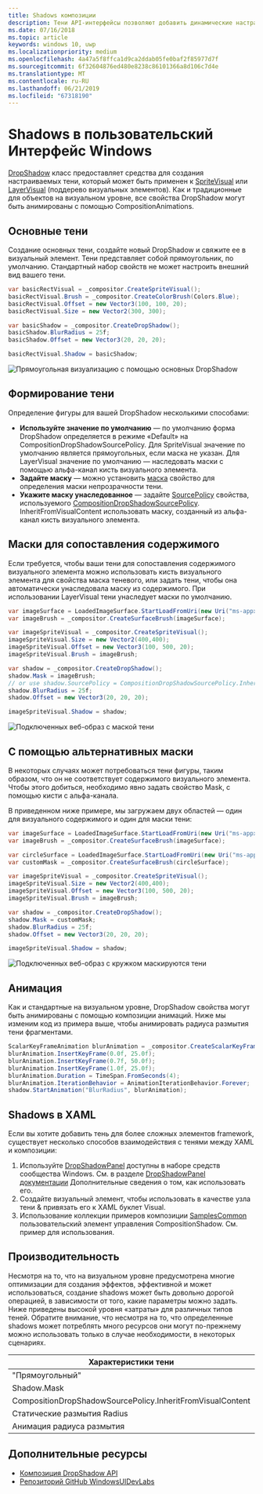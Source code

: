 ```yaml
---
title: Shadows композиции
description: Тени API-интерфейсы позволяют добавить динамические настраиваемые shadows содержимого пользовательского интерфейса.
ms.date: 07/16/2018
ms.topic: article
keywords: windows 10, uwp
ms.localizationpriority: medium
ms.openlocfilehash: 4a47a5f8ffca1d9ca2ddab05fe0baf2f85977d7f
ms.sourcegitcommit: 6f32604876ed480e8238c86101366a8d106c7d4e
ms.translationtype: MT
ms.contentlocale: ru-RU
ms.lasthandoff: 06/21/2019
ms.locfileid: "67318190"
---
```

# <a name="shadows-in-windows-ui"></a>Shadows в пользовательский Интерфейс Windows

[DropShadow](/uwp/api/Windows.UI.Composition.DropShadow) класс предоставляет средства для создания настраиваемых тени, который может быть применен к [SpriteVisual](/uwp/api/windows.ui.composition.spritevisual) или [LayerVisual](/uwp/api/windows.ui.composition.layervisual) (поддерево визуальных элементов). Как и традиционные для объектов на визуальном уровне, все свойства DropShadow могут быть анимированы с помощью CompositionAnimations.

## <a name="basic-drop-shadow"></a>Основные тени

Создание основных тени, создайте новый DropShadow и свяжите ее в визуальный элемент. Тени представляет собой прямоугольник, по умолчанию. Стандартный набор свойств не может настроить внешний вид вашего тени.

```cs
var basicRectVisual = _compositor.CreateSpriteVisual();
basicRectVisual.Brush = _compositor.CreateColorBrush(Colors.Blue);
basicRectVisual.Offset = new Vector3(100, 100, 20);
basicRectVisual.Size = new Vector2(300, 300);

var basicShadow = _compositor.CreateDropShadow();
basicShadow.BlurRadius = 25f;
basicShadow.Offset = new Vector3(20, 20, 20);

basicRectVisual.Shadow = basicShadow;
```

![Прямоугольная визуализацию с помощью основных DropShadow](images/rectangular-dropshadow.png)

## <a name="shaping-the-shadow"></a>Формирование тени

Определение фигуры для вашей DropShadow несколькими способами:

- **Используйте значение по умолчанию** — по умолчанию форма DropShadow определяется в режиме «Default» на CompositionDropShadowSourcePolicy. Для SpriteVisual значение по умолчанию является прямоугольных, если маска не указан. Для LayerVisual значение по умолчанию — наследовать маски с помощью альфа-канал кисть визуального элемента.
- **Задайте маску** — можно установить [маска](/uwp/api/windows.ui.composition.dropshadow.mask) свойство для определения маски непрозрачности тени.
- **Укажите маску унаследованное** — задайте [SourcePolicy](/uwp/api/windows.ui.composition.dropshadow.sourcepolicy) свойства, используемого [CompositionDropShadowSourcePolicy](/uwp/api/windows.ui.composition.compositiondropshadowsourcepolicy). InheritFromVisualContent использовать маску, созданный из альфа-канал кисть визуального элемента.

## <a name="masking-to-match-your-content"></a>Маски для сопоставления содержимого

Если требуется, чтобы ваши тени для сопоставления содержимого визуального элемента можно использовать кисть визуального элемента для свойства маска теневого, или задать тени, чтобы она автоматически унаследовала маску из содержимого. При использовании LayerVisual тени унаследует маски по умолчанию.

```cs
var imageSurface = LoadedImageSurface.StartLoadFromUri(new Uri("ms-appx:///Assets/myImage.png"));
var imageBrush = _compositor.CreateSurfaceBrush(imageSurface);

var imageSpriteVisual = _compositor.CreateSpriteVisual();
imageSpriteVisual.Size = new Vector2(400,400);
imageSpriteVisual.Offset = new Vector3(100, 500, 20);
imageSpriteVisual.Brush = imageBrush;

var shadow = _compositor.CreateDropShadow();
shadow.Mask = imageBrush;
// or use shadow.SourcePolicy = CompositionDropShadowSourcePolicy.InheritFromVisualContent;
shadow.BlurRadius = 25f;
shadow.Offset = new Vector3(20, 20, 20);

imageSpriteVisual.Shadow = shadow;
```

![Подключенных веб-образ с маской тени](images/ms-brand-web-dropshadow.png)

## <a name="using-an-alternative-mask"></a>С помощью альтернативных маски

В некоторых случаях может потребоваться тени фигуры, таким образом, что он не соответствует содержимого визуального элемента. Чтобы этого добиться, необходимо явно задать свойство Mask, с помощью кисти с альфа-канала.

В приведенном ниже примере, мы загружаем двух областей — один для визуального содержимого и один для маски тени:

```cs
var imageSurface = LoadedImageSurface.StartLoadFromUri(new Uri("ms-appx:///Assets/myImage.png"));
var imageBrush = _compositor.CreateSurfaceBrush(imageSurface);

var circleSurface = LoadedImageSurface.StartLoadFromUri(new Uri("ms-appx:///Assets/myCircleImage.png"));
var customMask = _compositor.CreateSurfaceBrush(circleSurface);

var imageSpriteVisual = _compositor.CreateSpriteVisual();
imageSpriteVisual.Size = new Vector2(400,400);
imageSpriteVisual.Offset = new Vector3(100, 500, 20);
imageSpriteVisual.Brush = imageBrush;

var shadow = _compositor.CreateDropShadow();
shadow.Mask = customMask;
shadow.BlurRadius = 25f;
shadow.Offset = new Vector3(20, 20, 20);

imageSpriteVisual.Shadow = shadow;
```

![Подключенных веб-образ с кружком маскируются тени](images/ms-brand-web-masked-dropshadow.png)

## <a name="animating"></a>Анимация

Как и стандартные на визуальном уровне, DropShadow свойства могут быть анимированы с помощью композиции анимаций. Ниже мы изменим код из примера выше, чтобы анимировать радиуса размытия тени фрагментами.

```cs
ScalarKeyFrameAnimation blurAnimation = _compositor.CreateScalarKeyFrameAnimation();
blurAnimation.InsertKeyFrame(0.0f, 25.0f);
blurAnimation.InsertKeyFrame(0.7f, 50.0f);
blurAnimation.InsertKeyFrame(1.0f, 25.0f);
blurAnimation.Duration = TimeSpan.FromSeconds(4);
blurAnimation.IterationBehavior = AnimationIterationBehavior.Forever;
shadow.StartAnimation("BlurRadius", blurAnimation);
```

## <a name="shadows-in-xaml"></a>Shadows в XAML

Если вы хотите добавить тень для более сложных элементов framework, существует несколько способов взаимодействия с тенями между XAML и композиции:

1. Используйте [DropShadowPanel](https://github.com/windows-toolkit/WindowsCommunityToolkit/blob/master/Microsoft.Toolkit.Uwp.UI.Controls/DropShadowPanel/DropShadowPanel.Properties.cs) доступны в наборе средств сообщества Windows. См. в разделе [DropShadowPanel документации](https://docs.microsoft.com/windows/uwpcommunitytoolkit/controls/DropShadowPanel) Дополнительные сведения о том, как использовать его.
1. Создайте визуальный элемент, чтобы использовать в качестве узла тени & привязать его к XAML буклет Visual.
1. Использование коллекции примеров композиции [SamplesCommon](https://github.com/microsoft/WindowsCompositionSamples/tree/master/SamplesCommon/SamplesCommon) пользовательский элемент управления CompositionShadow. См. пример для использования.

## <a name="performance"></a>Производительность

Несмотря на то, что на визуальном уровне предусмотрена многие оптимизации для создания эффектов, эффективной и может использоваться, создание shadows может быть довольно дорогой операцией, в зависимости от того, какие параметры можно задать. Ниже приведены высокой уровня «затраты» для различных типов теней. Обратите внимание, что несмотря на то, что определенные shadows может потреблять много ресурсов они могут по-прежнему можно использовать только в случае необходимости, в некоторых сценариях.

Характеристики тени| Стоимость
------------- | -------------
"Прямоугольный"    | Низкий
Shadow.Mask      | Высокий
CompositionDropShadowSourcePolicy.InheritFromVisualContent | Высокий
Статические размытия Radius | Низкий
Анимация радиуса размытия | Высокий

## <a name="additional-resources"></a>Дополнительные ресурсы

- [Композиция DropShadow API](/uwp/api/Windows.UI.Composition.DropShadow)
- [Репозиторий GitHub WindowsUIDevLabs](https://github.com/microsoft/WindowsCompositionSamples)